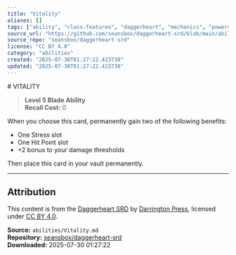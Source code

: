 ```yaml
---
title: "Vitality"
aliases: []
tags: ["ability", "class-features", "daggerheart", "mechanics", "powers", "reference", "srd", "ttrpg"]
source_url: "https://github.com/seansbox/daggerheart-srd/blob/main/abilities/Vitality.md"
source_repo: "seansbox/daggerheart-srd"
license: "CC BY 4.0"
category: "abilities"
created: "2025-07-30T01:27:22.423730"
updated: "2025-07-30T01:27:22.423730"
---
```


﻿# VITALITY

> **Level 5 Blade Ability**  
> **Recall Cost:** 0

When you choose this card, permanently gain two of the following benefits:

- One Stress slot
- One Hit Point slot
- +2 bonus to your damage thresholds

Then place this card in your vault permanently.

---

## Attribution

This content is from the [Daggerheart SRD](https://github.com/seansbox/daggerheart-srd/blob/main/abilities/Vitality.md) by [Darrington Press](https://darringtonpress.com/), licensed under [CC BY 4.0](https://creativecommons.org/licenses/by/4.0/).

**Source:** `abilities/Vitality.md`  
**Repository:** [seansbox/daggerheart-srd](https://github.com/seansbox/daggerheart-srd)  
**Downloaded:** 2025-07-30 01:27:22

